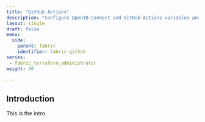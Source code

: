 ```yaml
---
title: "GitHub Actions"
description: "Configure OpenID Connect and GitHub Actions variables and test your repo's CI/CD pipeline."
layout: single
draft: false
menu:
  side:
    parent: fabric
    identifier: fabric-github
series:
 - fabric_terraform_administrator
weight: 40

---
```


## Introduction

This is the intro.
